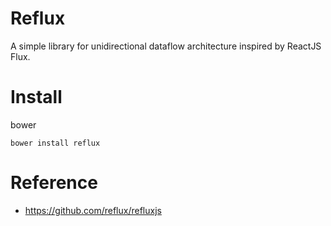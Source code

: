 # Reflux
A simple library for unidirectional dataflow architecture inspired by ReactJS Flux.

# Install
bower
```
bower install reflux
```

# Reference
* https://github.com/reflux/refluxjs